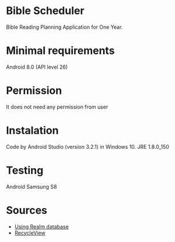 # Bible Scheduler

Bible Reading Planning Application for One Year.

# Minimal requirements

Android 8.0 (API level 26) 

# Permission

It does not need any permission from user

# Instalation

Code by Android Studio (version 3.2.1) in Windows 10.
JRE 1.8.0_150

# Testing 

Android Samsung S8

# Sources

* [Using Realm database](https://www.androidhive.info/2016/05/android-working-with-realm-database-replacing-sqlite-core-data/)  
* [RecycleView](https://developer.android.com/guide/topics/ui/layout/recyclerview)  

